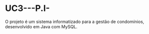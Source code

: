 # UC3---P.I-
O projeto é um sistema informatizado para a gestão de condomínios, desenvolvido em Java com MySQL.
